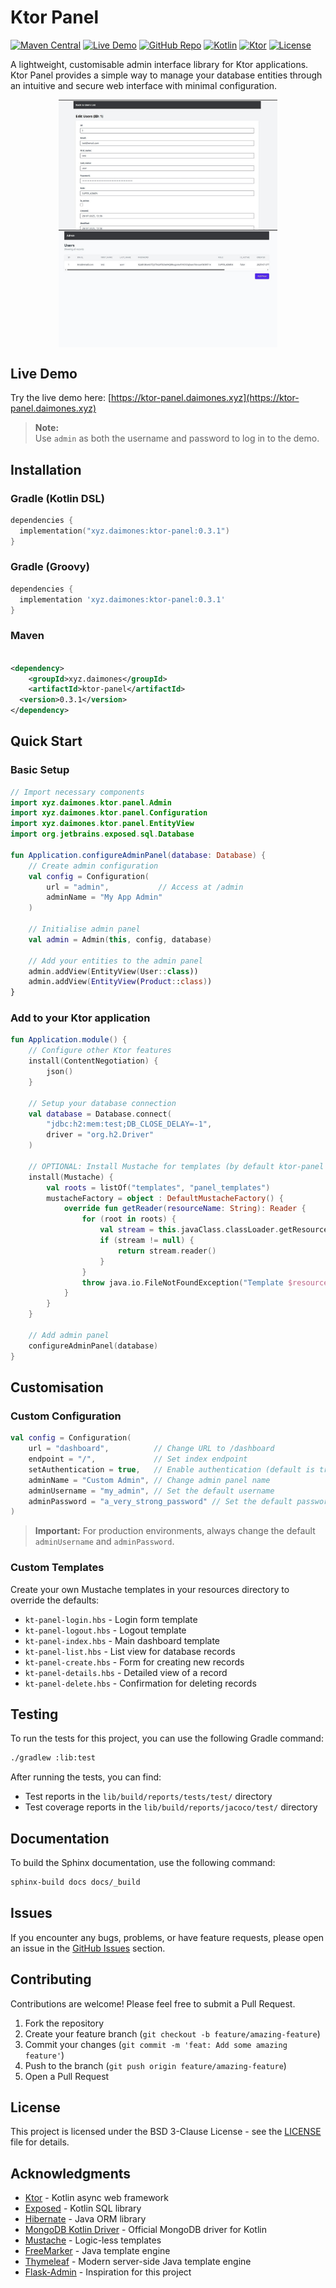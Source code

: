 # Ktor Panel

[![Maven Central](https://img.shields.io/maven-central/v/xyz.daimones/ktor-panel?color=blue&label=Maven%20Central)](https://central.sonatype.com/artifact/xyz.daimones/ktor-panel)
[![Live Demo](https://img.shields.io/badge/Demo-Live-green?logo=kotlin)](https://ktor-panel.daimones.xyz)
[![GitHub Repo](https://img.shields.io/badge/GitHub-Repository-blue?logo=github)](https://github.com/believemanasseh/ktor-panel)
[![Kotlin](https://img.shields.io/badge/Kotlin-2.1.0+-blue.svg)](https://kotlinlang.org)
[![Ktor](https://img.shields.io/badge/Ktor-3.0.2+-blue.svg)](https://ktor.io/)
[![License](https://img.shields.io/badge/License-BSD_3--Clause-blue.svg)](LICENSE)

A lightweight, customisable admin interface library for Ktor applications. Ktor Panel provides a simple way to manage
your database entities through an intuitive and secure web interface with minimal configuration.

<p style="display: flex; flex-wrap: wrap; justify-content: center; flex-direction: row;">
  <img src="docs/static/admin_details.jpg" alt="Admin Details" width="350"/>
  <img src="docs/static/admin_list.jpg" alt="Admin List" width="350"/>
</p>

## Live Demo

Try the live demo here: [https://ktor-panel.daimones.xyz](https://ktor-panel.daimones.xyz)

> **Note:**  
> Use `admin` as both the username and password to log in to the demo.

## Installation

### Gradle (Kotlin DSL)

```kotlin
dependencies {
  implementation("xyz.daimones:ktor-panel:0.3.1")
}
```

### Gradle (Groovy)

```groovy
dependencies {
  implementation 'xyz.daimones:ktor-panel:0.3.1'
}
```

### Maven

```xml

<dependency>
    <groupId>xyz.daimones</groupId>
    <artifactId>ktor-panel</artifactId>
  <version>0.3.1</version>
</dependency>
```

## Quick Start

### Basic Setup

```kotlin
// Import necessary components
import xyz.daimones.ktor.panel.Admin
import xyz.daimones.ktor.panel.Configuration
import xyz.daimones.ktor.panel.EntityView
import org.jetbrains.exposed.sql.Database

fun Application.configureAdminPanel(database: Database) {
    // Create admin configuration 
    val config = Configuration(
        url = "admin",           // Access at /admin
        adminName = "My App Admin"
    )

    // Initialise admin panel
    val admin = Admin(this, config, database)

    // Add your entities to the admin panel 
    admin.addView(EntityView(User::class))
    admin.addView(EntityView(Product::class))
}
```

### Add to your Ktor application

```kotlin
fun Application.module() {
    // Configure other Ktor features
    install(ContentNegotiation) {
        json()
    }

    // Setup your database connection
    val database = Database.connect(
        "jdbc:h2:mem:test;DB_CLOSE_DELAY=-1",
        driver = "org.h2.Driver"
    )

    // OPTIONAL: Install Mustache for templates (by default ktor-panel configures Mustache for rendering views)
    install(Mustache) {
        val roots = listOf("templates", "panel_templates")
        mustacheFactory = object : DefaultMustacheFactory() {
            override fun getReader(resourceName: String): Reader {
                for (root in roots) {
                    val stream = this.javaClass.classLoader.getResourceAsStream("$root/$resourceName")
                    if (stream != null) {
                        return stream.reader()
                    }
                }
                throw java.io.FileNotFoundException("Template $resourceName not found in $roots")
            }
        }
    }

    // Add admin panel
    configureAdminPanel(database)
}
```

## Customisation

### Custom Configuration

```kotlin
val config = Configuration(
    url = "dashboard",          // Change URL to /dashboard
    endpoint = "/",             // Set index endpoint
    setAuthentication = true,   // Enable authentication (default is true)
    adminName = "Custom Admin", // Change admin panel name
    adminUsername = "my_admin", // Set the default username
    adminPassword = "a_very_strong_password" // Set the default password
)
```

> **Important:** For production environments, always change the default `adminUsername` and `adminPassword`.

### Custom Templates

Create your own Mustache templates in your resources directory to override the defaults:

- `kt-panel-login.hbs` - Login form template
- `kt-panel-logout.hbs` - Logout template
- `kt-panel-index.hbs` - Main dashboard template
- `kt-panel-list.hbs` - List view for database records
- `kt-panel-create.hbs` - Form for creating new records
- `kt-panel-details.hbs` - Detailed view of a record
- `kt-panel-delete.hbs` - Confirmation for deleting records

## Testing

To run the tests for this project, you can use the following Gradle command:

```bash
./gradlew :lib:test
```

After running the tests, you can find:

- Test reports in the `lib/build/reports/tests/test/` directory
- Test coverage reports in the `lib/build/reports/jacoco/test/` directory

## Documentation

To build the Sphinx documentation, use the following command:

```bash
sphinx-build docs docs/_build
```

## Issues

If you encounter any bugs, problems, or have feature requests, please open an issue in
the [GitHub Issues](https://github.com/believemanasseh/ktor-panel/issues) section.

## Contributing
Contributions are welcome! Please feel free to submit a Pull Request.

1. Fork the repository
2. Create your feature branch (`git checkout -b feature/amazing-feature`)
3. Commit your changes (`git commit -m 'feat: Add some amazing feature'`)
4. Push to the branch (`git push origin feature/amazing-feature`)
5. Open a Pull Request

## License

This project is licensed under the BSD 3-Clause License - see the [LICENSE](LICENSE) file for details.

## Acknowledgments

- [Ktor](https://ktor.io/) - Kotlin async web framework
- [Exposed](https://github.com/JetBrains/Exposed) - Kotlin SQL library
- [Hibernate](https://hibernate.org/orm/documentation/7.0/) - Java ORM library
- [MongoDB Kotlin Driver](https://www.mongodb.com/docs/drivers/kotlin/coroutine/current/quick-start/) - Official MongoDB
  driver for Kotlin
- [Mustache](https://github.com/spullara/mustache.java) - Logic-less templates
- [FreeMarker](https://freemarker.apache.org/) - Java template engine
- [Thymeleaf](https://www.thymeleaf.org/documentation.html) - Modern server-side Java template engine
- [Flask-Admin](https://github.com/flask-admin/flask-admin) - Inspiration for this project